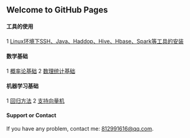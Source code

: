 ## Welcome to GitHub Pages

#### 工具的使用
1 [Linux环境下SSH、Java、Haddop、Hive、Hbase、Spark等工具的安装](https://xiaotaosky.github.io/blog/Linux环境下SSH、Java、Haddop、Hive、Hbase、Spark等工具的安装)


#### 数学基础

1 [概率论基础](https://xiaotaosky.github.io/blog/概率论基础)
2 [数理统计基础](https://xiaotaosky.github.io/blog/数理统计基础)

#### 机器学习基础

1 [回归方法](https://xiaotaosky.github.io/blog/回归方法)
2 [支持向量机](https://xiaotaosky.github.io/blog/支持向量机)

#### Support or Contact

If you have any problem, contact me: 812991616@qq.com.
